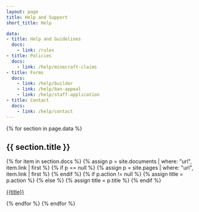 ```yaml
---
layout: page
title: Help and Support
short_title: Help

data:
- title: Help and Guidelines
  docs:
    - link: /rules
- title: Policies
  docs:
    - link: /help/minecraft-claims
- title: Forms
  docs:
    - link: /help/builder
    - link: /help/ban-appeal
    - link: /help/staff-application
- title: Contact
  docs:
    - link: /help/contact
---
```


{% for section in page.data %}
## {{ section.title }}

{% for item in section.docs %}
{% assign p = site.documents | where: "url", item.link | first %}
{% if p == null %}
{% assign p = site.pages | where: "url", item.link | first %}
{% endif %}
{% if p.action != null %}
{% assign title = p.action %}
{% else %}
{% assign title = p.title %}
{% endif %}

<a href="{{p.url}}" class="action">{{title}}</a>

{% endfor %}
{% endfor %}